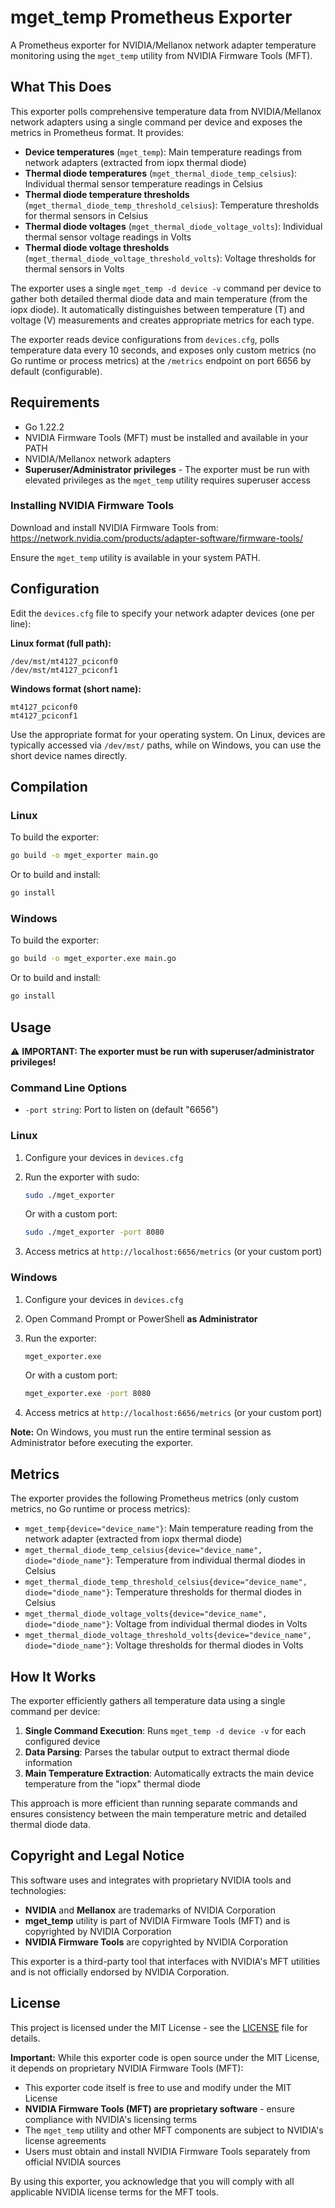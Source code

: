 # mget_temp Prometheus Exporter

A Prometheus exporter for NVIDIA/Mellanox network adapter temperature monitoring using the `mget_temp` utility from NVIDIA Firmware Tools (MFT).

## What This Does

This exporter polls comprehensive temperature data from NVIDIA/Mellanox network adapters using a single command per device and exposes the metrics in Prometheus format. It provides:

- **Device temperatures** (`mget_temp`): Main temperature readings from network adapters (extracted from iopx thermal diode)
- **Thermal diode temperatures** (`mget_thermal_diode_temp_celsius`): Individual thermal sensor temperature readings in Celsius
- **Thermal diode temperature thresholds** (`mget_thermal_diode_temp_threshold_celsius`): Temperature thresholds for thermal sensors in Celsius
- **Thermal diode voltages** (`mget_thermal_diode_voltage_volts`): Individual thermal sensor voltage readings in Volts
- **Thermal diode voltage thresholds** (`mget_thermal_diode_voltage_threshold_volts`): Voltage thresholds for thermal sensors in Volts

The exporter uses a single `mget_temp -d device -v` command per device to gather both detailed thermal diode data and main temperature (from the iopx diode). It automatically distinguishes between temperature (T) and voltage (V) measurements and creates appropriate metrics for each type.

The exporter reads device configurations from `devices.cfg`, polls temperature data every 10 seconds, and exposes only custom metrics (no Go runtime or process metrics) at the `/metrics` endpoint on port 6656 by default (configurable).

## Requirements

- Go 1.22.2
- NVIDIA Firmware Tools (MFT) must be installed and available in your PATH
- NVIDIA/Mellanox network adapters
- **Superuser/Administrator privileges** - The exporter must be run with elevated privileges as the `mget_temp` utility requires superuser access

### Installing NVIDIA Firmware Tools

Download and install NVIDIA Firmware Tools from:
https://network.nvidia.com/products/adapter-software/firmware-tools/

Ensure the `mget_temp` utility is available in your system PATH.

## Configuration

Edit the `devices.cfg` file to specify your network adapter devices (one per line):

**Linux format (full path):**
```
/dev/mst/mt4127_pciconf0
/dev/mst/mt4127_pciconf1
```

**Windows format (short name):**
```
mt4127_pciconf0
mt4127_pciconf1
```

Use the appropriate format for your operating system. On Linux, devices are typically accessed via `/dev/mst/` paths, while on Windows, you can use the short device names directly.

## Compilation

### Linux

To build the exporter:

```bash
go build -o mget_exporter main.go
```

Or to build and install:

```bash
go install
```

### Windows

To build the exporter:

```cmd
go build -o mget_exporter.exe main.go
```

Or to build and install:

```cmd
go install
```

## Usage

⚠️ **IMPORTANT: The exporter must be run with superuser/administrator privileges!**

### Command Line Options

- `-port string`: Port to listen on (default "6656")

### Linux

1. Configure your devices in `devices.cfg`
2. Run the exporter with sudo:
   ```bash
   sudo ./mget_exporter
   ```
   
   Or with a custom port:
   ```bash
   sudo ./mget_exporter -port 8080
   ```
3. Access metrics at `http://localhost:6656/metrics` (or your custom port)

### Windows

1. Configure your devices in `devices.cfg`
2. Open Command Prompt or PowerShell **as Administrator**
3. Run the exporter:
   ```cmd
   mget_exporter.exe
   ```
   
   Or with a custom port:
   ```cmd
   mget_exporter.exe -port 8080
   ```
4. Access metrics at `http://localhost:6656/metrics` (or your custom port)

**Note:** On Windows, you must run the entire terminal session as Administrator before executing the exporter.

## Metrics

The exporter provides the following Prometheus metrics (only custom metrics, no Go runtime or process metrics):

- `mget_temp{device="device_name"}`: Main temperature reading from the network adapter (extracted from iopx thermal diode)
- `mget_thermal_diode_temp_celsius{device="device_name", diode="diode_name"}`: Temperature from individual thermal diodes in Celsius
- `mget_thermal_diode_temp_threshold_celsius{device="device_name", diode="diode_name"}`: Temperature thresholds for thermal diodes in Celsius
- `mget_thermal_diode_voltage_volts{device="device_name", diode="diode_name"}`: Voltage from individual thermal diodes in Volts
- `mget_thermal_diode_voltage_threshold_volts{device="device_name", diode="diode_name"}`: Voltage thresholds for thermal diodes in Volts

## How It Works

The exporter efficiently gathers all temperature data using a single command per device:

1. **Single Command Execution**: Runs `mget_temp -d device -v` for each configured device
2. **Data Parsing**: Parses the tabular output to extract thermal diode information
3. **Main Temperature Extraction**: Automatically extracts the main device temperature from the "iopx" thermal diode

This approach is more efficient than running separate commands and ensures consistency between the main temperature metric and detailed thermal diode data.

## Copyright and Legal Notice

This software uses and integrates with proprietary NVIDIA tools and technologies:

- **NVIDIA** and **Mellanox** are trademarks of NVIDIA Corporation
- **mget_temp** utility is part of NVIDIA Firmware Tools (MFT) and is copyrighted by NVIDIA Corporation
- **NVIDIA Firmware Tools** are copyrighted by NVIDIA Corporation

This exporter is a third-party tool that interfaces with NVIDIA's MFT utilities and is not officially endorsed by NVIDIA Corporation.

## License

This project is licensed under the MIT License - see the [LICENSE](LICENSE) file for details.

**Important:** While this exporter code is open source under the MIT License, it depends on proprietary NVIDIA Firmware Tools (MFT):

- This exporter code itself is free to use and modify under the MIT License
- **NVIDIA Firmware Tools (MFT) are proprietary software** - ensure compliance with NVIDIA's licensing terms
- The `mget_temp` utility and other MFT components are subject to NVIDIA's license agreements
- Users must obtain and install NVIDIA Firmware Tools separately from official NVIDIA sources

By using this exporter, you acknowledge that you will comply with all applicable NVIDIA license terms for the MFT tools.

